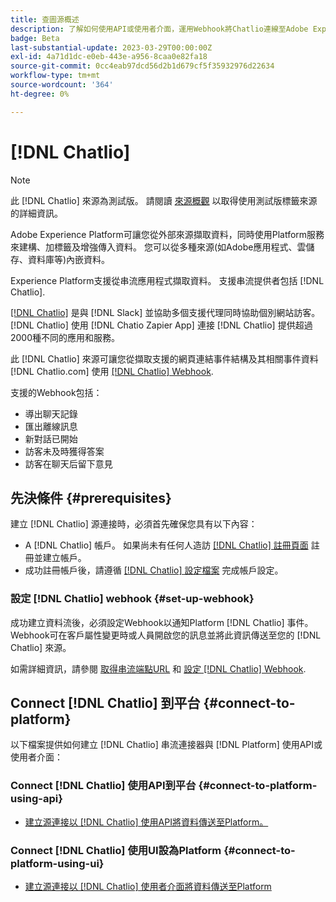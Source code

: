 ```yaml
---
title: 查圖源概述
description: 了解如何使用API或使用者介面，運用Webhook將Chatlio連線至Adobe Experience Platform
badge: Beta
last-substantial-update: 2023-03-29T00:00:00Z
exl-id: 4a71d1dc-e0eb-443e-a956-8caa0e82fa18
source-git-commit: 0cc4eab97dcd56d2b1d679cf5f35932976d22634
workflow-type: tm+mt
source-wordcount: '364'
ht-degree: 0%

---
```


# [!DNL Chatlio]

>[!NOTE]
>
>此 [!DNL Chatlio] 來源為測試版。 請閱讀 [來源概觀](../../home.md#terms-and-conditions) 以取得使用測試版標籤來源的詳細資訊。

Adobe Experience Platform可讓您從外部來源擷取資料，同時使用Platform服務來建構、加標籤及增強傳入資料。 您可以從多種來源(如Adobe應用程式、雲儲存、資料庫等)內嵌資料。

Experience Platform支援從串流應用程式擷取資料。 支援串流提供者包括 [!DNL Chatlio].

[[!DNL Chatlio]](https://chatlio.com/) 是與 [!DNL Slack] 並協助多個支援代理同時協助個別網站訪客。 [!DNL Chatlio] 使用 [!DNL Chatio Zapier App] 連接 [!DNL Chatlio] 提供超過2000種不同的應用和服務。

此 [!DNL Chatlio] 來源可讓您從擷取支援的網頁連結事件結構及其相關事件資料 [!DNL Chatlio.com] 使用 [[!DNL Chatlio] Webhook](https://chatlio.com/docs/webhooks/).

支援的Webhook包括：

* 導出聊天記錄
* 匯出離線訊息
* 新對話已開始
* 訪客未及時獲得答案
* 訪客在聊天后留下意見

## 先決條件 {#prerequisites}

建立 [!DNL Chatlio] 源連接時，必須首先確保您具有以下內容：

* A [!DNL Chatlio] 帳戶。 如果尚未有任何人造訪 [[!DNL Chatlio] 註冊頁面](https://chatlio.com/app/#/signup) 註冊並建立帳戶。
* 成功註冊帳戶後，請遵循 [[!DNL Chatlio] 設定檔案](https://chatlio.com/docs/setup/) 完成帳戶設定。

### 設定 [!DNL Chatlio] webhook {#set-up-webhook}

成功建立資料流後，必須設定Webhook以通知Platform [!DNL Chatlio] 事件。 Webhook可在客戶屬性變更時或人員開啟您的訊息並將此資訊傳送至您的 [!DNL Chatlio] 來源。

如需詳細資訊，請參閱 [取得串流端點URL](../../tutorials/ui/create/marketing-automation/chatlio-webhook.md#get-streaming-endpoint) 和 [設定 [!DNL Chatlio] Webhook](../../tutorials/ui/create/marketing-automation/chatlio-webhook.md#set-up-webhook).

## Connect [!DNL Chatlio] 到平台 {#connect-to-platform}

以下檔案提供如何建立 [!DNL Chatlio] 串流連接器與 [!DNL Platform] 使用API或使用者介面：

### Connect [!DNL Chatlio] 使用API到平台 {#connect-to-platform-using-api}

* [建立源連接以 [!DNL Chatlio] 使用API將資料傳送至Platform。](../../tutorials/api/create/marketing-automation/chatlio-webhook.md)

### Connect [!DNL Chatlio] 使用UI設為Platform {#connect-to-platform-using-ui}

* [建立源連接以 [!DNL Chatlio] 使用者介面將資料傳送至Platform](../../tutorials/ui/create/marketing-automation/chatlio-webhook.md)
